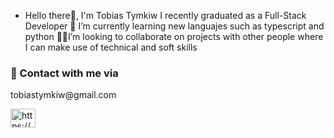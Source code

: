- Hello there👋, I'm Tobias Tymkiw 
 I recently graduated as a Full-Stack Developer
 🌱 I’m currently learning new languajes such as typescript and python
 🐱‍🏍I’m looking to collaborate on projects with other people where I can make use of technical and soft skills 
 <h3 align="left">📩 Contact with me via</h3>
 <p>tobiastymkiw@gmail.com</p>
<p align="left">
<a href="https://www.linkedin.com/in/tobias-tymkiw/" target="_blank"><img align="center" src="https://cdn.jsdelivr.net/npm/simple-icons@3.0.1/icons/linkedin.svg" alt="https://www.linkedin.com/in/tobias-tymkiw/" height="30" width="40" /></a> 
</p>

<!---
TobiasTymkiw/TobiasTymkiw is a ✨ special ✨ repository because its `README.md` (this file) appears on your GitHub profile.
You can click the Preview link to take a look at your changes.
--->
